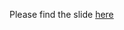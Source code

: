Please find the slide [here](https://www.slideshare.net/databricks/introduction-to-neural-networks-122033415?from_action=save)
